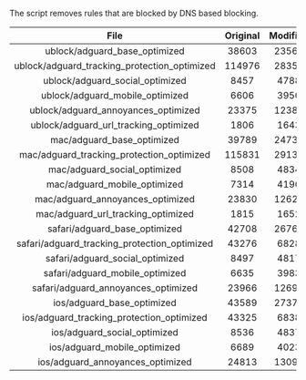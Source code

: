 The script removes rules that are blocked by DNS based blocking.


| File | Original | Modified |
|:----:|:-----:|:-----:|
| ublock/adguard_base_optimized | 38603 | 23567 |
| ublock/adguard_tracking_protection_optimized | 114976 | 28354 |
| ublock/adguard_social_optimized | 8457 | 4788 |
| ublock/adguard_mobile_optimized | 6606 | 3950 |
| ublock/adguard_annoyances_optimized | 23375 | 12388 |
| ublock/adguard_url_tracking_optimized | 1806 | 1643 |
| mac/adguard_base_optimized | 39789 | 24730 |
| mac/adguard_tracking_protection_optimized | 115831 | 29134 |
| mac/adguard_social_optimized | 8508 | 4834 |
| mac/adguard_mobile_optimized | 7314 | 4196 |
| mac/adguard_annoyances_optimized | 23830 | 12620 |
| mac/adguard_url_tracking_optimized | 1815 | 1652 |
| safari/adguard_base_optimized | 42708 | 26763 |
| safari/adguard_tracking_protection_optimized | 43276 | 6828 |
| safari/adguard_social_optimized | 8497 | 4817 |
| safari/adguard_mobile_optimized | 6635 | 3983 |
| safari/adguard_annoyances_optimized | 23966 | 12699 |
| ios/adguard_base_optimized | 43589 | 27379 |
| ios/adguard_tracking_protection_optimized | 43325 | 6838 |
| ios/adguard_social_optimized | 8536 | 4837 |
| ios/adguard_mobile_optimized | 6689 | 4023 |
| ios/adguard_annoyances_optimized | 24813 | 13091 |